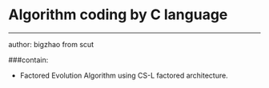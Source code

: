 # Algorithm coding by C language
---
author: bigzhao from scut

###contain:
* Factored Evolution Algorithm using CS-L factored architecture.



